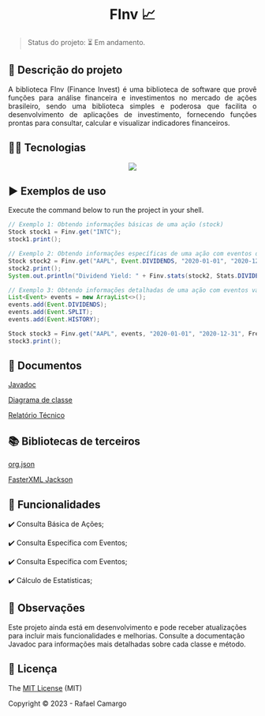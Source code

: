 <h1 align="center">FInv 📈</h1>

> Status do projeto: ⏳ Em andamento.


## 📝 Descrição do projeto 

<p align="justify">
A biblioteca FInv (Finance Invest) é uma biblioteca de software que provê funções para análise financeira e investimentos no mercado de ações brasileiro, sendo uma biblioteca simples e poderosa que facilita o desenvolvimento de aplicações de investimento, fornecendo funções prontas para consultar, calcular e visualizar indicadores financeiros.
</p>

## 👨‍💻 Tecnologias

<p align="center">
  <img src="https://img.shields.io/badge/Java-ED8B00?style=for-the-badge&logo=openjdk&logoColor=white"/>
</p>


## ▶️ Exemplos de uso

Execute the command below to run the project in your shell.

```java
// Exemplo 1: Obtendo informações básicas de uma ação (stock)
Stock stock1 = Finv.get("INTC");
stock1.print();

// Exemplo 2: Obtendo informações específicas de uma ação com eventos de dividendos no período de 2020
Stock stock2 = Finv.get("AAPL", Event.DIVIDENDS, "2020-01-01", "2020-12-31");
stock2.print();
System.out.println("Dividend Yield: " + Finv.stats(stock2, Stats.DIVIDEND_YIELD));

// Exemplo 3: Obtendo informações detalhadas de uma ação com eventos variados, no período de 2020, com frequência mensal
List<Event> events = new ArrayList<>();
events.add(Event.DIVIDENDS);
events.add(Event.SPLIT);
events.add(Event.HISTORY);

Stock stock3 = Finv.get("AAPL", events, "2020-01-01", "2020-12-31", Frequency.MONTHLY);
stock3.print();
```

## 📄 Documentos 

[Javadoc](https://rafandoo.github.io/finv/)

[Diagrama de classe](https://github.com/rafandoo/finv/blob/366516693bf23ce551f3abbce7803e39b5a562c0/project/UML.png)

[Relatório Técnico](https://github.com/rafandoo/finv/blob/76e66c642d15681c78aa80333e0ce9cdf6d603f7/project/FINV_%20Biblioteca%20de%20Dados%20Financeiros%20de%20Bolsas%20de%20Valores%20.pdf)


## 📚 Bibliotecas de terceiros 

[org.json](https://www.json.org/json-en.html)

[FasterXML Jackson](https://github.com/FasterXML/jackson)

## 🔧 Funcionalidades 

✔️ Consulta Básica de Ações;

✔️ Consulta Específica com Eventos;

✔️ Consulta Específica com Eventos;

✔️ Cálculo de Estatísticas;

## 👀 Observações

Este projeto ainda está em desenvolvimento e pode receber atualizações para incluir mais funcionalidades e melhorias. Consulte a documentação Javadoc para informações mais detalhadas sobre cada classe e método.

## 🔑 Licença

The [MIT License](https://github.com/rafandoo/finv/blob/a34dd637b33f34bf343be35bec260dc4f08b073d/LICENSE) (MIT)

Copyright :copyright: 2023 - Rafael Camargo

